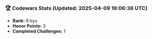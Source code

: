 ### 🏆 Codewars Stats (Updated: 2025-04-09 19:06:36 UTC)

- **Rank:** 8 kyu
- **Honor Points:** 3
- **Completed Challenges:** 1
